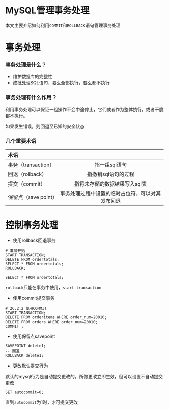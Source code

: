 # MySQL管理事务处理

本文主要介绍如何利用`COMMIT`和`ROLLBACK`语句管理事务处理

# 事务处理

### 事务处理是什么？

- 维护数据库的完整性
- 成批处理SQL语句，要么全部执行，要么都不执行

### 事务处理有什么作用？

利用事务处理可以保证一组操作不会中途停止，它们或者作为整体执行，或者干脆都不执行。

如果发生错误，则回退至已知的安全状态

### 几个重要术语

| 术语                 |                                                  |
| :------------------- | :----------------------------------------------: |
| 事务（transaction）  |                  指一组sql语句                   |
| 回退（rollback）     |               指撤销sql语句的过程                |
| 提交（commit）       |          指将未存储的数据结果写入sql表           |
| 保留点（save point） | 事务处理过程中设置的临时占位符，可以对其发布回退 |

# 控制事务处理

- 使用rollback回退事务

```mysql
# 事务开始
START TRANSACTION;
DELETE FROM ordertotals;
SELECT * FROM ordertotals;
ROLLBACK;

SELECT * FROM ordertotals;
```

`rollback`只能在事务中使用，`start transaction`

- 使用commit提交事务

```mysql
# 26.2.2 使用COMMIT
START TRANSACTION;
DELETE FROM orderitems WHERE order_num=20010;
DELETE FROM orders WHERE order_num=20010;
COMMIT ;
```

- 使用保留点savepoint

```mysql
SAVEPOINT delete1;
-- 回退
ROLLBACK delete1;
```

- 更改默认提交行为

默认的mysql行为是自动提交更改的，所做更改立即生效，但可以设置不自动提交更改

```mysql
SET autocommit=0;
```

直到`autocommit`为1时，才可提交更改